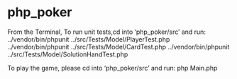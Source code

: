 # php_poker

From the Terminal, 
To run unit tests,cd into ‘php_poker/src’ and run: 
../vendor/bin/phpunit ../src/Tests/Model/PlayerTest.php
../vendor/bin/phpunit ../src/Tests/Model/CardTest.php
../vendor/bin/phpunit ../src/Tests/Model/SolutionHandTest.php

To play the game, please cd into ‘php_poker/src’ and run:
php Main.php
